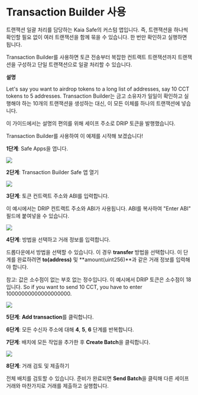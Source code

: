 # Transaction Builder 사용

트랜잭션 일괄 처리를 담당하는 Kaia Safe의 커스텀 앱입니다. 즉, 트랜잭션을 하나씩 확인할 필요 없이 여러 트랜잭션을 함께 묶을 수 있습니다. 한 번만 확인하고 실행하면 됩니다.

Transaction Builder를 사용하면 토큰 전송부터 복잡한 컨트랙트 트랜잭션까지 트랜잭션을 구성하고 단일 트랜잭션으로 일괄 처리할 수 있습니다.

**설명**

Let's say you want to airdrop tokens to a long list of addresses, say 10 CCT tokens to 5 addresses. Transaction Builder는 금고 소유자가 일일이 확인하고 실행해야 하는 10개의 트랜잭션을 생성하는 대신, 이 모든 이체를 하나의 트랜잭션에 넣습니다.

이 가이드에서는 설명의 편의를 위해 세이프 주소로 DRIP 토큰을 발행했습니다.

Transaction Builder를 사용하여 이 예제를 시작해 보겠습니다!

**1단계**: Safe Apps을 엽니다.

![](/img/build/tools/kaia-safe/ks-tx-builder.png)

**2단계**: Transaction Builder Safe 앱 열기

![](/img/build/tools/kaia-safe/ks-use-tx-builder.png)

**3단계**: 토큰 컨트랙트 주소와 ABI를 입력합니다.

이 예시에서는 DRIP 컨트랙트 주소와 ABI가 사용됩니다. ABI를 복사하여 "Enter ABI" 필드에 붙여넣을 수 있습니다.

![](/img/build/tools/kaia-safe/kaia-safe-tx-builder-init.gif)

**4단계**: 방법을 선택하고 거래 정보를 입력합니다.

드롭다운에서 방법을 선택할 수 있습니다. 이 경우 **transfer** 방법을 선택합니다. 이 단계를 완료하려면 **to(address)** 및 \*\*amount(uint256)\*\*과 같은 거래 정보를 입력해야 합니다.

참고: 값은 소수점이 없는 부호 없는 정수입니다. 이 예시에서 DRIP 토큰은 소수점이 18입니다. So if you want to send 10 CCT, you have to enter 10000000000000000000.

![](/img/build/tools/kaia-safe/kaia-safe-tx-builder-details.gif)

**5단계**: **Add transaction**를 클릭합니다.

**6단계**: 모든 수신자 주소에 대해 **4**, **5**, **6** 단계를 반복합니다.

**7단계**: 배치에 모든 작업을 추가한 후 **Create Batch**을 클릭합니다.

![](/img/build/tools/kaia-safe/kaia-safe-tx-builder-batch.gif)

**8단계**: 거래 검토 및 제출하기

전체 배치를 검토할 수 있습니다. 준비가 완료되면 **Send Batch**을 클릭해 다른 세이프 거래와 마찬가지로 거래를 제출하고 실행합니다.
